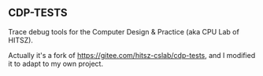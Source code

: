 ## CDP-TESTS

Trace debug tools for the Computer Design & Practice (aka CPU Lab of HITSZ).

Actually it's a fork of https://gitee.com/hitsz-cslab/cdp-tests, and I modified it to adapt to my own project.